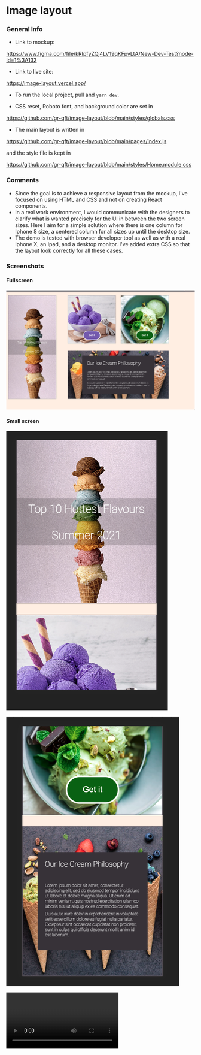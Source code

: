 # Image layout

### General Info

- Link to mockup:

https://www.figma.com/file/kRIpfyZQj4LV19qKFpvLtA/New-Dev-Test?node-id=1%3A132

- Link to live site:

https://image-layout.vercel.app/

- To run the local project, pull and `yarn dev`.

- CSS reset, Roboto font, and background color are set in

https://github.com/gr-qft/image-layout/blob/main/styles/globals.css

- The main layout is written in

https://github.com/gr-qft/image-layout/blob/main/pages/index.js

and the style file is kept in

https://github.com/gr-qft/image-layout/blob/main/styles/Home.module.css

### Comments

- Since the goal is to achieve a responsive layout from the mockup, I've focused on using HTML and CSS and not on creating React components.
- In a real work environment, I would communicate with the designers to clarify what is wanted precisely for the UI in between the two screen sizes. Here I aim for a simple solution where there is one column for Iphone 8 size, a centered column for all sizes up until the desktop size.
- The demo is tested with browser developer tool as well as with a real Iphone X, an Ipad, and a desktop monitor. I've added extra CSS so that the layout look correctly for all these cases.

### Screenshots

#### Fullscreen

![full](shots/full.png)

#### Small screen

![full](shots/small1.png)

![full](shots/small2.png)

![vid](shots/vid.mov)

